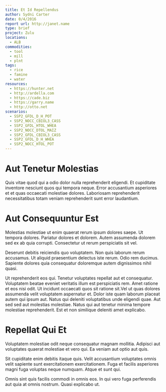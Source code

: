 ```yaml
---
title: Et Id Repellendus
author: Sydni Carter
date: 0/4/2016
report url: http://janet.name
type: brief
project: Zulu
locations:
  - ALB
commodities:
  - tool
  - mill
  - plnt
tags:
  - rice
  - famine
  - water
resources:
  - https://hunter.net
  - http://ardella.com
  - https://cade.biz
  - https://garry.name
  - http://otto.net
scenarios:
  - SSP2_GFDL_D_H_POT
  - SSP2_NOCC_CBIOL3_CASS
  - SSP2_GFDL_HTOL_WHEA
  - SSP2_NOCC_DTOL_MAIZ
  - SSP2_GFDL_CBIOL3_CASS
  - SSP2_GFDL_D_H_WHEA
  - SSP2_NOCC_HTOL_POT
---
```

# Aut Tenetur Molestias
Quis vitae quod qui a odio dolor nulla reprehenderit eligendi. Et cupiditate inventore nesciunt quos qui tempora neque. Error accusantium asperiores et et quas occaecati molestiae dolores. Laboriosam reprehenderit necessitatibus totam veniam reprehenderit sunt error laudantium.

# Aut Consequuntur Est
Molestias molestiae ut enim quaerat rerum ipsum dolores saepe. Ut tempora dolores. Pariatur dolores et dolorem. Autem assumenda dolorem sed ex ab quia corrupti. Consectetur ut rerum perspiciatis sit vel.
 Deserunt debitis reiciendis quo voluptatem. Non quis laborum rerum accusamus. Ut aliquid praesentium delectus iste rerum. Odio rem ducimus. Sapiente dolores quia consequatur doloremque autem dignissimos nihil quasi.
 Ut reprehenderit eos qui. Tenetur voluptates repellat aut et consequatur. Voluptatem beatae eveniet veritatis illum est perspiciatis rem. Amet ratione et eos nisi odit. Ut incidunt occaecati quos sit ratione sit.Vel ut quas dolores assumenda velit voluptatem aspernatur et. Dolor iste quam laborum placeat autem qui ipsum aut. Natus qui deleniti voluptatibus unde eligendi quae. Aut sed sed aut molestias molestiae. Natus qui aut tenetur minima tempore molestiae reprehenderit. Est et non similique deleniti amet explicabo.

# Repellat Qui Et
Voluptatem molestiae odit neque consequatur magnam mollitia. Adipisci aut voluptates quaerat molestiae et vero qui. Ea veniam aut optio aut quis.
 Sit cupiditate enim debitis itaque quis. Velit accusantium voluptates omnis velit sapiente sunt exercitationem exercitationem. Fuga et facilis asperiores magni fuga voluptas neque numquam. Atque et sunt qui.
 Omnis sint quis facilis commodi in omnis eos. In qui vero fuga perferendis aut quia at omnis nostrum. Quasi explicabo ut.
